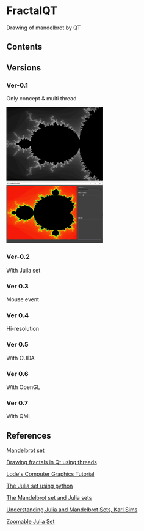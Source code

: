 # FractalQT

Drawing of mandelbrot by QT

## Contents

## Versions

### Ver-0.1

Only concept & multi thread

<img src="screenshots/rev01.PNG" width='50%' height='50%' />
<img src="screenshots/rev01.01.PNG" width='50%' height='50%' />

### Ver-0.2

With Juila set

### Ver 0.3

Mouse event

### Ver 0.4

Hi-resolution

### Ver 0.5

With CUDA

### Ver 0.6

With OpenGL

### Ver 0.7

With QML

## References

<a href = 'https://en.wikipedia.org/wiki/Mandelbrot_set#:~:text=The%20Mandelbrot%20set%20(%2F%CB%88m,remains%20bounded%20in%20absolute%20value.'>Mandelbrot set</a>

<a href = "https://mateuszsiedlecki.com/index.php/2020/05/27/drawing-fractals-in-qt-using-threads/">Drawing fractals in Qt using threads</a>

<a href = 'https://lodev.org/cgtutor/juliamandelbrot.html'>Lode's Computer Graphics Tutorial</a>

<a href = 'https://scipython.com/book/chapter-7-matplotlib/problems/p72/the-julia-set/'>The Julia set using python</a>

<a href='http://www.alunw.freeuk.com/mandelbrotroom.html'>The Mandelbrot set and Julia sets</a>

<a href='https://www.karlsims.com/julia.html'>
Understanding Julia and Mandelbrot Sets, Karl Sims</a>

<a href='http://bl.ocks.org/syntagmatic/3736720'>Zoomable Julia Set</a>
